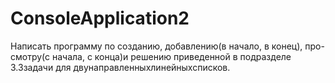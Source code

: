 # ConsoleApplication2
Написать программу по созданию, добавлению(в начало, в конец), про-смотру(с начала, с конца)и решению приведенной в подразделе 3.3задачи для двунаправленныхлинейныхсписков.

